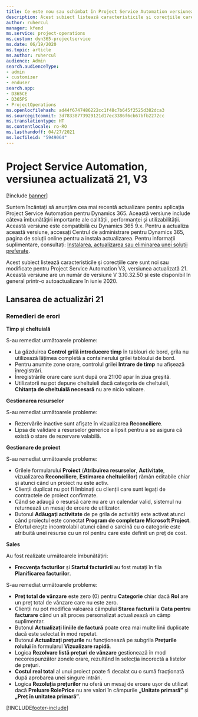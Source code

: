 ```yaml
---
title: Ce este nou sau schimbat în Project Service Automation versiunea actualizată 21, V3
description: Acest subiect listează caracteristicile și corecțiile care sunt disponibile în Project Service Automation V3, versiunea actualizată 21, V3.
author: ruhercul
manager: kfend
ms.service: project-operations
ms.custom: dyn365-projectservice
ms.date: 06/19/2020
ms.topic: article
ms.author: ruhercul
audience: Admin
search.audienceType:
- admin
- customizer
- enduser
search.app:
- D365CE
- D365PS
- ProjectOperations
ms.openlocfilehash: ad44f6747486222cc1f48c7b645f2525d382dca3
ms.sourcegitcommit: 3d78338773929121d17ec3386f6cb67bfb2272cc
ms.translationtype: HT
ms.contentlocale: ro-RO
ms.lasthandoff: 04/27/2021
ms.locfileid: "5949064"
---
```

# <a name="project-service-automation-update-release-21-v3"></a>Project Service Automation, versiunea actualizată 21, V3

[!include [banner](../includes/psa-now-project-operations.md)]

Suntem încântați să anunțăm cea mai recentă actualizare pentru aplicația Project Service Automation pentru Dynamics 365. Această versiune include câteva îmbunătățiri importante ale calității, performanței și utilizabilității. Această versiune este compatibilă cu Dynamics 365 9.x. Pentru a actualiza această versiune, accesați Centrul de administrare pentru Dynamics 365, pagina de soluții online pentru a instala actualizarea. Pentru informații suplimentare, consultați: [Instalarea, actualizarea sau eliminarea unei soluții preferate](/power-platform/admin/install-remove-preferred-solution).

Acest subiect listează caracteristicile și corecțiile care sunt noi sau modificate pentru Project Service Automation V3, versiunea actualizată 21. Această versiune are un număr de versiune V 3.10.32.50 și este disponibil în general printr-o autoactualizare în iunie 2020.

## <a name="update-release-21"></a>Lansarea de actualizări 21

### <a name="bug-fixes"></a>Remedieri de erori

**Timp și cheltuială**

S-au remediat următoarele probleme:

- La găzduirea **Control grilă introducere timp** în tablouri de bord, grila nu utilizează lățimea completă a containerului grilei tabloului de bord.
- Pentru anumite zone orare, controlul grilei **Intrare de timp** nu afișează înregistrări.
- Înregistrările orare care sunt după ora 21:00 apar în ziua greșită.
- Utilizatorii nu pot depune cheltuieli dacă categoria de cheltuieli, **Chitanța de cheltuială necesară** nu are nicio valoare.

**Gestionarea resurselor**

S-au remediat următoarele probleme:

- Rezervările inactive sunt afișate în vizualizarea **Reconciliere**.
- Lipsa de validare a resurselor generice a lipsit pentru a se asigura că există o stare de rezervare valabilă.

**Gestionare de proiect**

S-au remediat următoarele probleme:

- Grilele formularului **Proiect** (**Atribuirea resurselor**, **Activitate**, vizualizarea **Reconciliere**, **Estimarea cheltuielilor**) rămân editabile chiar și atunci când un proiect nu este activ.
- Clienții duplicat nu pot fi îmbinați cu clienții care sunt legați de contractele de proiect confirmate.
- Când se adaugă o resursă care nu are un calendar valid, sistemul nu returnează un mesaj de eroare de utilizator.
- Butonul **Adăugați activitate** de pe grila de activități este activat atunci când proiectul este conectat **Program de completare Microsoft Project**.
- Efortul crește incontrolabil atunci când o sarcină cu o categorie este atribuită unei resurse cu un rol pentru care este definit un preț de cost.

**Sales**

Au fost realizate următoarele îmbunătățiri:

- **Frecvența facturilor** și **Startul facturării** au fost mutați în fila **Planificarea facturilor**.

S-au remediat următoarele probleme:

- **Preț total de vânzare** este zero (0) pentru **Categorie** chiar dacă **Rol** are un preț total de vânzare care nu este zero.
- Clienții nu pot modifica valoarea câmpului **Starea facturii** la **Gata pentru facturare** când un alt proces personalizat actualizează un câmp suplimentar.
- Butonul **Actualizați liniile de factură** poate crea mai multe linii duplicate dacă este selectat în mod repetat.
- Butonul **Actualizați prețurile** nu funcționează pe subgrila **Prețurile rolului** în formularul **Vizualizare rapidă**.
- Logica **Rezolvare listă prețuri de vânzare** gestionează în mod necorespunzător zonele orare, rezultând în selecția incorectă a listelor de prețuri.
- **Costul real total** al unui proiect poate fi decalat cu o sumă fracționată după aprobarea unei singure intrări.
- Logica **Rezoluția prețurilor** nu oferă un mesaj de eroare ușor de utilizat dacă **Preluare RolePrice** nu are valori în câmpurile **„Unitate primară”** și **„Preț în unitatea primară”**.


[!INCLUDE[footer-include](../includes/footer-banner.md)]